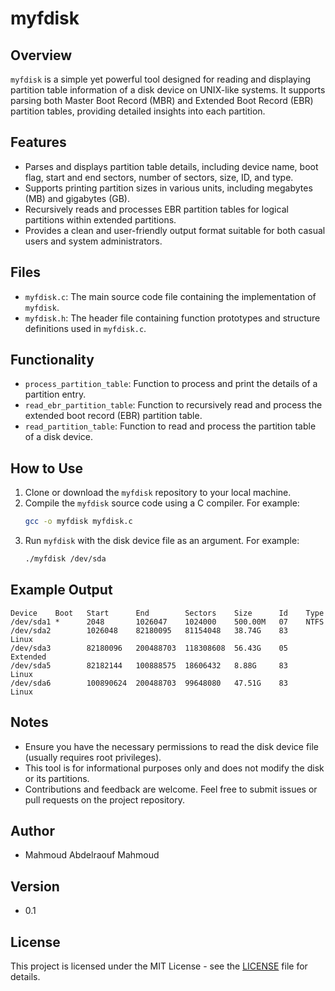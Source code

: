 # myfdisk

## Overview
`myfdisk` is a simple yet powerful tool designed for reading and displaying partition table information of a disk device on UNIX-like systems. It supports parsing both Master Boot Record (MBR) and Extended Boot Record (EBR) partition tables, providing detailed insights into each partition.

## Features
- Parses and displays partition table details, including device name, boot flag, start and end sectors, number of sectors, size, ID, and type.
- Supports printing partition sizes in various units, including megabytes (MB) and gigabytes (GB).
- Recursively reads and processes EBR partition tables for logical partitions within extended partitions.
- Provides a clean and user-friendly output format suitable for both casual users and system administrators.

## Files
- `myfdisk.c`: The main source code file containing the implementation of `myfdisk`.
- `myfdisk.h`: The header file containing function prototypes and structure definitions used in `myfdisk.c`.

## Functionality
- `process_partition_table`: Function to process and print the details of a partition entry.
- `read_ebr_partition_table`: Function to recursively read and process the extended boot record (EBR) partition table.
- `read_partition_table`: Function to read and process the partition table of a disk device.

## How to Use
1. Clone or download the `myfdisk` repository to your local machine.
2. Compile the `myfdisk` source code using a C compiler. For example:
    ```bash
    gcc -o myfdisk myfdisk.c
    ```
3. Run `myfdisk` with the disk device file as an argument. For example:
    ```bash
    ./myfdisk /dev/sda
    ```

## Example Output
```
Device    Boot   Start      End        Sectors    Size      Id    Type
/dev/sda1 *      2048       1026047    1024000    500.00M   07    NTFS
/dev/sda2        1026048    82180095   81154048   38.74G    83    Linux
/dev/sda3        82180096   200488703  118308608  56.43G    05    Extended
/dev/sda5        82182144   100888575  18606432   8.88G     83    Linux
/dev/sda6        100890624  200488703  99648080   47.51G    83    Linux
```

## Notes
- Ensure you have the necessary permissions to read the disk device file (usually requires root privileges).
- This tool is for informational purposes only and does not modify the disk or its partitions.
- Contributions and feedback are welcome. Feel free to submit issues or pull requests on the project repository.

## Author
- Mahmoud Abdelraouf Mahmoud

## Version
- 0.1

## License
This project is licensed under the MIT License - see the [LICENSE](LICENSE) file for details.